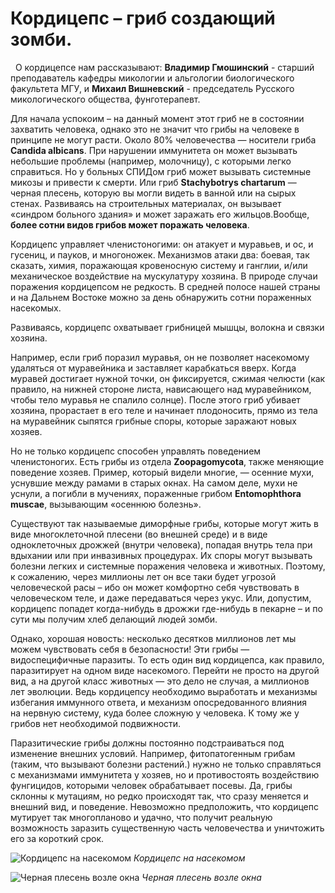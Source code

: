 # Кордицепс – гриб создающий зомби.

  О кордицепсе нам рассказывают: __Владимир Гмошинский__ - старший преподаватель кафедры микологии и альгологии биологического факультета МГУ, и __Михаил Вишневский__ - председатель Русского микологического общества, фунготерапевт.

Для начала успокоим – на данный момент этот гриб не в состоянии захватить человека, однако это не значит что грибы на человеке в принципе не могут расти. Около 80% человечества — носители гриба __Candida albicans__. При нарушении иммунитета он может вызывать небольшие проблемы (например, молочницу), с которыми легко справиться. Но у больных СПИДом гриб может вызывать системные микозы и привести к смерти. Или гриб __Stachybotrys chartarum__ — черная плесень, которую вы могли видеть в ванной или на сырых стенах. Развиваясь на строительных материалах, он вызывает «синдром больного здания» и может заражать его жильцов.Вообще, __более сотни видов грибов может поражать человека__.

Кордицепс управляет членистоногими: он атакует и муравьев, и ос, и гусениц, и пауков, и многоножек. Механизмов атаки два: боевая, так сказать, химия, поражающая кровеносную систему и ганглии, и/или механическое воздействие на мускулатуру хозяина. В природе случаи поражения кордицепсом не редкость. В средней полосе нашей страны и на Дальнем Востоке можно за день обнаружить сотни пораженных насекомых. 

Развиваясь, кордицепс охватывает грибницей мышцы, волокна и связки хозяина. 

Например, если гриб поразил муравья, он не позволяет насекомому удаляться от муравейника и заставляет карабкаться вверх. Когда муравей достигает нужной точки, он фиксируется, сжимая челюсти (как правило, на нижней стороне листа, нависающего над муравейником, чтобы тело муравья не спалило солнце). После этого гриб убивает хозяина, прорастает в его теле и начинает плодоносить, прямо из тела на муравейник сыпятся грибные споры, которые заражают новых хозяев.

Но не только кордицепс способен управлять поведением членистоногих. Есть грибы из отдела  __Zoopagomycota__, также меняющие поведение хозяев. Пример, который видели многие, — осенние мухи, уснувшие между рамами в старых окнах. На самом деле, мухи не уснули, а погибли в мучениях, пораженные грибом  __Entomophthora muscae__, вызывающим «осеннюю болезнь».

 Существуют так называемые диморфные грибы, которые могут жить в виде многоклеточной плесени (во внешней среде) и в виде одноклеточных дрожжей (внутри человека), попадая внутрь тела при вдыхании или при инвазивных процедурах. Их споры могут вызывать болезни легких и системные поражения человека и животных.  Поэтому, к сожалению, через миллионы лет он все таки будет угрозой человеческой расы – ибо он может комфортно себя чувствовать в человеческом теле, и даже передаваться через укус. Или, допустим, кордицепс попадет когда-нибудь в дрожжи где-нибудь в пекарне – и по сути мы получим хлеб делающий людей зомби. 
 
Однако, хорошая новость: несколько десятков миллионов лет мы можем чувствовать себя в безопасности! Эти грибы — видоспецифичные паразиты. То есть один вид кордицепса, как правило, паразитирует на одном виде насекомого. Перейти не просто на другой вид, а на другой класс животных — это дело не случая, а миллионов лет эволюции. Ведь кордицепсу необходимо выработать и механизмы избегания иммунного ответа, и механизм опосредованного влияния на нервную систему, куда более сложную у человека. К тому же у грибов нет необходимой подвижности.

Паразитические грибы должны постоянно подстраиваться под изменение внешних условий. Например, фитопатогенным грибам (таким, что вызывают болезни растений.)  нужно не только справляться с механизмами иммунитета у хозяев, но и противостоять воздействию фунгицидов, которыми человек обрабатывает посевы. Да, грибы склонны к мутациям, но редко происходят так, что сразу меняется и внешний вид, и поведение. Невозможно предположить, что кордицепс мутирует так многопланово и удачно, что получит реальную возможность заразить существенную часть человечества и уничтожить его за короткий срок.



![](https://img.buzzfeed.com/buzzfeed-static/static/2022-10/6/16/asset/2ea399dd9add/sub-buzz-4549-1665072815-21.jpg "Кордицепс на насекомом")
*Кордицепс на насекомом*

![](https://cdn.shopify.com/s/files/1/0611/6356/9396/files/E48F159D-2A6C-479E-A261-803938CFC501_1400x.png?v=1637082635 "Черная плесень возле окна")
*Черная плесень возле окна*


